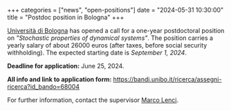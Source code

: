 +++
categories = ["news", "open-positions"]
date = "2024-05-31 10:30:00"
title = "Postdoc position in Bologna"
+++

[Università di Bologna](https://www.unibo.it/en/homepage) has opened a call for a one-year 
postdoctoral position on *"Stochastic properties of dynamical systems"*. The position carries 
a yearly salary of about 26000 euros (after taxes, before social security withholding). 
The expected starting date is *September 1, 2024*.

**Deadline for application:** June 25, 2024.

**All info and link to application form:** <https://bandi.unibo.it/ricerca/assegni-ricerca?id_bando=68004>

For further information, contact the supervisor [Marco Lenci](mailto:marco.lenci@unibo.it).
